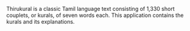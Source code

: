 Thirukural is a classic Tamil language text consisting of 1,330 short couplets, or kurals, of seven words each. This application contains the kurals and its explanations.
